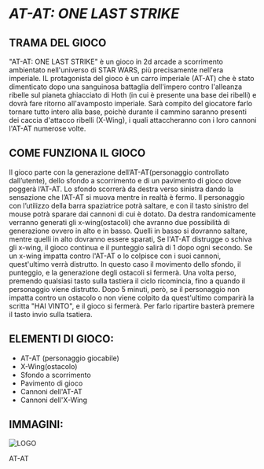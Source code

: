 # *AT-AT: ONE LAST STRIKE*


## TRAMA DEL GIOCO

"AT-AT: ONE LAST STRIKE" è un gioco in 2d arcade a scorrimento ambientato nell'universo di STAR WARS, più precisamente nell'era imperiale. IL protagonista del gioco è un carro imperiale (AT-AT) che è stato dimenticato dopo una sanguinosa battaglia dell'impero contro l'alleanza ribelle sul pianeta ghiacciato di Hoth (in cui è presente una base dei ribelli) e dovrà fare ritorno all'avamposto imperiale. Sarà compito del giocatore farlo tornare tutto intero alla base, poichè durante il cammino saranno presenti dei caccia d'attacco ribelli (X-Wing), i quali attaccheranno con i loro cannoni l'AT-AT numerose volte.


## COME FUNZIONA IL GIOCO

Il gioco parte con la generazione dell’AT-AT(personaggio controllato dall’utente), dello sfondo a scorrimento e di un pavimento di gioco dove poggerà l’AT-AT.
Lo sfondo scorrerà da destra verso sinistra dando la sensazione che l’AT-AT si muova mentre in realtà è fermo. Il personaggio con l’utilizzo della barra spaziatrice    potrà saltare, e con il tasto sinistro del mouse potrà sparare dai cannoni di cui è dotato. 
Da destra randomicamente verranno generati gli x-wing(ostacoli) che avranno due possibilità di generazione ovvero in alto e in basso.
Quelli in basso si dovranno saltare, mentre quelli in alto dovranno essere sparati, Se l'AT-AT distrugge o schiva gli x-wing, il gioco continua e il punteggio salirà   di 1 dopo ogni secondo. Se un x-wing impatta contro l'AT-AT o lo colpisce con i suoi cannoni, quest'ultimo verrà distrutto. In questo caso il movimento dello sfondo,  il punteggio, e la generazione degli ostacoli si fermerà. Una volta perso, premendo qualsiasi tasto sulla tastiera il ciclo ricomincia, fino a quando il personaggio viene distrutto. Dopo 5 minuti, però, se il personaggio non impatta contro un ostacolo o non viene colpito da quest'ultimo comparirà la scritta "HAI VINTO", e il gioco si fermerà. Per farlo ripartire basterà premere il tasto invio sulla tsatiera.

## ELEMENTI DI GIOCO:

* AT-AT (personaggio giocabile)
* X-Wing(ostacolo)
* Sfondo a scorrimento
* Pavimento di gioco
* Cannoni dell'AT-AT
* Cannoni dell'X-Wing

## IMMAGINI:

![LOGO](https://static.turbosquid.com/Preview/2015/12/14__13_18_24/top_front_newLighting.jpgd34cc665-a0fc-45f9-8807-af04dc25dc2cLarge.jpg)

AT-AT
